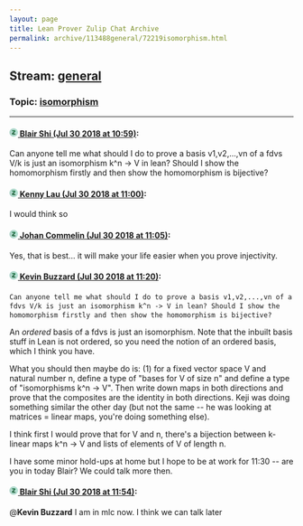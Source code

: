 ```yaml
---
layout: page
title: Lean Prover Zulip Chat Archive 
permalink: archive/113488general/72219isomorphism.html
---
```


## Stream: [general](index.html)
### Topic: [isomorphism](72219isomorphism.html)

---

#### [![Click to go to Zulip](../../assets/img/zulip2.png) Blair Shi (Jul 30 2018 at 10:59)](https://leanprover.zulipchat.com/#narrow/stream/113488-general/topic/isomorphism/near/130566051):
Can anyone tell me what should I do to prove a basis v1,v2,...,vn of a fdvs V/k is just an isomorphism k^n -> V in lean? Should I show the homomorphism firstly and then show the homomorphism is bijective?

#### [![Click to go to Zulip](../../assets/img/zulip2.png) Kenny Lau (Jul 30 2018 at 11:00)](https://leanprover.zulipchat.com/#narrow/stream/113488-general/topic/isomorphism/near/130566059):
I would think so

#### [![Click to go to Zulip](../../assets/img/zulip2.png) Johan Commelin (Jul 30 2018 at 11:05)](https://leanprover.zulipchat.com/#narrow/stream/113488-general/topic/isomorphism/near/130566275):
Yes, that is best... it will make your life easier when you prove injectivity.

#### [![Click to go to Zulip](../../assets/img/zulip2.png) Kevin Buzzard (Jul 30 2018 at 11:20)](https://leanprover.zulipchat.com/#narrow/stream/113488-general/topic/isomorphism/near/130566917):
```quote
Can anyone tell me what should I do to prove a basis v1,v2,...,vn of a fdvs V/k is just an isomorphism k^n -> V in lean? Should I show the homomorphism firstly and then show the homomorphism is bijective?
```
An *ordered* basis of a fdvs is just an isomorphism. Note that the inbuilt basis stuff in Lean is not ordered, so you need the notion of an ordered basis, which I think you have. 

What you should then maybe do is: (1) for a fixed vector space V and natural number n, define a type of "bases for V of size n" and define a type of "isomorphisms k^n -> V". Then write down maps in both directions and prove that the composites are the identity in both directions. Keji was doing something similar the other day (but not the same -- he was looking at matrices = linear maps, you're doing something else). 

I think first I would prove that for V and n, there's a bijection between k-linear maps k^n -> V and lists of elements of V of length n.

I have some minor hold-ups at home but I hope to be at work for 11:30 -- are you in today Blair? We could talk more then.

#### [![Click to go to Zulip](../../assets/img/zulip2.png) Blair Shi (Jul 30 2018 at 11:54)](https://leanprover.zulipchat.com/#narrow/stream/113488-general/topic/isomorphism/near/130568215):
@**Kevin Buzzard** I am in mlc now. I think we can talk later


